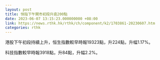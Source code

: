 ```yaml
---
layout: post
title: 恒指下午開市初段升逾200點
date: 2023-06-07 13:15:23.000000000 +08:00
link: https://news.rthk.hk/rthk/ch/component/k2/1703861-20230607.htm
categories: rthk
---
```


港股下午初段持續上升，恒生指數較早時報19323點，升224點，升幅1.17%。

科技指數較早時報3918點，升84點，升幅2.2%。
